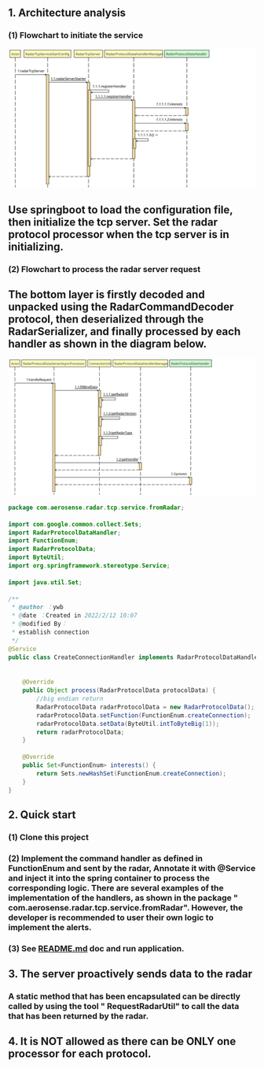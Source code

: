 ## 1. Architecture analysis

### (1) Flowchart to initiate the service

![](img/server_start.svg)
## Use springboot to load the configuration file, then initialize the tcp server. Set the radar protocol processor when the tcp server is in initializing. 
### (2) Flowchart to process the radar server request
## The bottom layer is firstly decoded and unpacked using the RadarCommandDecoder protocol, then deserialized through the RadarSerializer, and finally processed by each handler as shown in the diagram below.
![img.png](img/process_request.svg)

```java
package com.aerosense.radar.tcp.service.fromRadar;

import com.google.common.collect.Sets;
import RadarProtocolDataHandler;
import FunctionEnum;
import RadarProtocolData;
import ByteUtil;
import org.springframework.stereotype.Service;

import java.util.Set;

/**
 * @author ：ywb
 * @date ：Created in 2022/2/12 10:07
 * @modified By：
 * establish connection
 */
@Service
public class CreateConnectionHandler implements RadarProtocolDataHandler {


    @Override
    public Object process(RadarProtocolData protocolData) {
        //big endian return
        RadarProtocolData radarProtocolData = new RadarProtocolData();
        radarProtocolData.setFunction(FunctionEnum.createConnection);
        radarProtocolData.setData(ByteUtil.intToByteBig(1));
        return radarProtocolData;
    }

    @Override
    public Set<FunctionEnum> interests() {
        return Sets.newHashSet(FunctionEnum.createConnection);
    }
}

```

## 2. Quick start

### (1) Clone this project
### (2) Implement the command handler as defined in FunctionEnum and sent by the radar, Annotate it with @Service and inject it into the spring container to process the corresponding logic. There are several examples of the implementation of the handlers, as shown in the package " com.aerosense.radar.tcp.service.fromRadar". However, the developer is recommended to user their own logic to implement the alerts.
### (3) See [README.md](../../README.md) doc and run application.


## 3. The server proactively sends data to the radar
### A static method that has been encapsulated can be directly called by using the tool " RequestRadarUtil" to call the data that has been returned by the radar.

## 4. It is NOT allowed as there can be ONLY one processor for each protocol.

